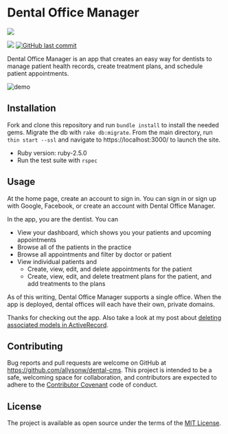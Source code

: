 # Dental Office Manager

![](http://forthebadge.com/images/badges/made-with-ruby.svg)

![](https://img.shields.io/badge/Released-Apr--2018-ff69b4.svg?style=flat-square)
[![GitHub last commit](https://img.shields.io/github/last-commit/allysonw/dental-cms.svg?style=flat-square)]()

Dental Office Manager is an app that creates an easy way for dentists to manage patient health records, create treatment plans, and schedule patient appointments.

![demo](https://media.giphy.com/media/9rjU0XID0jjXumbcpN/giphy.gif)

## Installation
Fork and clone this repository and run `bundle install` to install the needed gems. Migrate the db with `rake db:migrate`. From the main directory, run `thin start --ssl` and navigate to https://localhost:3000/ to launch the site.

* Ruby version: ruby-2.5.0
* Run the test suite with `rspec`

## Usage
At the home page, create an account to sign in. You can sign in or sign up with Google, Facebook, or create an account with Dental Office Manager.

In the app, you are the dentist. You can
* View your dashboard, which shows you your patients and upcoming appointments
* Browse all of the patients in the practice
* Browse all appointments and filter by doctor or patient
* View individual patients and
  * Create, view, edit, and delete appointments for the patient
  * Create, view, edit, and delete treatment plans for the patient, and add treatments to the plans

As of this writing, Dental Office Manager supports a single office. When the app is deployed, dental offices will each have their own, private domains.

Thanks for checking out the app. Also take a look at my post about [deleting associated models in ActiveRecord](https://allysonw.github.io/activerecord_associations_and_dependent_destroy).

## Contributing

Bug reports and pull requests are welcome on GitHub at https://github.com/allysonw/dental-cms. This project is intended to be a safe, welcoming space for collaboration, and contributors are expected to adhere to the [Contributor Covenant](http://contributor-covenant.org) code of conduct.

## License

The project is available as open source under the terms of the [MIT License](https://opensource.org/licenses/MIT).
